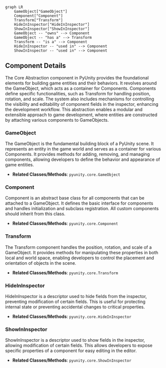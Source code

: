 ```mermaid
graph LR
    GameObject["GameObject"]
    Component["Component"]
    Transform["Transform"]
    HideInInspector["HideInInspector"]
    ShowInInspector["ShowInInspector"]
    GameObject -- "owns" --> Component
    GameObject -- "has a" --> Transform
    Transform -- "is a" --> Component
    HideInInspector -- "used in" --> Component
    ShowInInspector -- "used in" --> Component
```

## Component Details

The Core Abstraction component in PyUnity provides the foundational elements for building game entities and their behaviors. It revolves around the GameObject, which acts as a container for Components. Components define specific functionalities, such as Transform for handling position, rotation, and scale. The system also includes mechanisms for controlling the visibility and editability of component fields in the inspector, enhancing the development workflow. This abstraction enables a modular and extensible approach to game development, where entities are constructed by attaching various components to GameObjects.

### GameObject
The GameObject is the fundamental building block of a PyUnity scene. It represents an entity in the game world and serves as a container for various Components. It provides methods for adding, removing, and managing components, allowing developers to define the behavior and appearance of game entities.
- **Related Classes/Methods**: `pyunity.core.GameObject`

### Component
Component is an abstract base class for all components that can be attached to a GameObject. It defines the basic interface for components and handles initialization and subclass registration. All custom components should inherit from this class.
- **Related Classes/Methods**: `pyunity.core.Component`

### Transform
The Transform component handles the position, rotation, and scale of a GameObject. It provides methods for manipulating these properties in both local and world space, enabling developers to control the placement and orientation of objects in the scene.
- **Related Classes/Methods**: `pyunity.core.Transform`

### HideInInspector
HideInInspector is a descriptor used to hide fields from the inspector, preventing modification of certain fields. This is useful for protecting internal state or preventing accidental changes to critical properties.
- **Related Classes/Methods**: `pyunity.core.HideInInspector`

### ShowInInspector
ShowInInspector is a descriptor used to show fields in the inspector, allowing modification of certain fields. This allows developers to expose specific properties of a component for easy editing in the editor.
- **Related Classes/Methods**: `pyunity.core.ShowInInspector`
